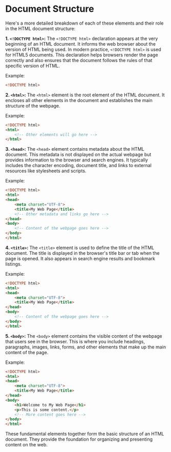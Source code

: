 # Document Structure
Here's a more detailed breakdown of each of these elements and their role in the HTML document structure:

**1. `<!DOCTYPE html>`:**
The `<!DOCTYPE html>` declaration appears at the very beginning of an HTML document. It informs the web browser about the version of HTML being used. In modern practice, `<!DOCTYPE html>` is used for HTML5 documents. This declaration helps browsers render the page correctly and also ensures that the document follows the rules of that specific version of HTML.

Example:
```html
<!DOCTYPE html>
```

**2. `<html>`:**
The `<html>` element is the root element of the HTML document. It encloses all other elements in the document and establishes the main structure of the webpage.

Example:
```html
<!DOCTYPE html>
<html>
    <!-- Other elements will go here -->
</html>
```

**3. `<head>`:**
The `<head>` element contains metadata about the HTML document. This metadata is not displayed on the actual webpage but provides information to the browser and search engines. It typically includes the character encoding, document title, and links to external resources like stylesheets and scripts.

Example:
```html
<!DOCTYPE html>
<html>
<head>
    <meta charset="UTF-8">
    <title>My Web Page</title>
    <!-- Other metadata and links go here -->
</head>
<body>
    <!-- Content of the webpage goes here -->
</body>
</html>
```

**4. `<title>`:**
The `<title>` element is used to define the title of the HTML document. The title is displayed in the browser's title bar or tab when the page is opened. It also appears in search engine results and bookmark listings.

Example:
```html
<!DOCTYPE html>
<html>
<head>
    <meta charset="UTF-8">
    <title>My Web Page</title>
</head>
<body>
    <!-- Content of the webpage goes here -->
</body>
</html>
```

**5. `<body>`:**
The `<body>` element contains the visible content of the webpage that users see in the browser. This is where you include headings, paragraphs, images, links, forms, and other elements that make up the main content of the page.

Example:
```html
<!DOCTYPE html>
<html>
<head>
    <meta charset="UTF-8">
    <title>My Web Page</title>
</head>
<body>
    <h1>Welcome to My Web Page</h1>
    <p>This is some content.</p>
    <!-- More content goes here -->
</body>
</html>
```

These fundamental elements together form the basic structure of an HTML document. They provide the foundation for organizing and presenting content on the web.
